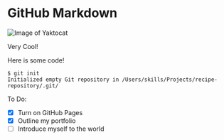 # GitHub Markdown



![Image of Yaktocat](https://octodex.github.com/images/yaktocat.png)

Very Cool!



Here is some code!


```
$ git init
Initialized empty Git repository in /Users/skills/Projects/recipe-repository/.git/
```


To Do:
- [X] Turn on GitHub Pages
- [X] Outline my portfolio
- [ ] Introduce myself to the world
